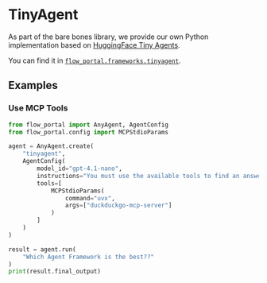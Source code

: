 # TinyAgent

As part of the bare bones library, we provide our own Python implementation based on [HuggingFace Tiny Agents](https://huggingface.co/blog/tiny-agents).

You can find it in [`flow_portal.frameworks.tinyagent`](https://github.com/mozilla-ai/any-agent/blob/main/src/flow_portal/frameworks/tinyagent.py).

## Examples

### Use MCP Tools

```python
from flow_portal import AnyAgent, AgentConfig
from flow_portal.config import MCPStdioParams

agent = AnyAgent.create(
    "tinyagent",
    AgentConfig(
        model_id="gpt-4.1-nano",
        instructions="You must use the available tools to find an answer",
        tools=[
            MCPStdioParams(
                command="uvx",
                args=["duckduckgo-mcp-server"]
            )
        ]
    )
)

result = agent.run(
    "Which Agent Framework is the best??"
)
print(result.final_output)
```
